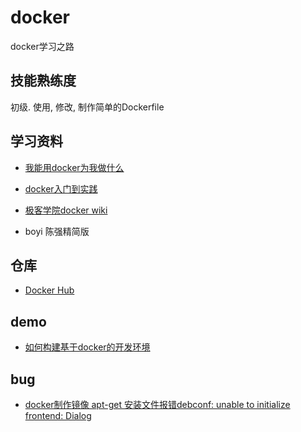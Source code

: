 # docker
docker学习之路   

## 技能熟练度

初级. 使用, 修改, 制作简单的Dockerfile

## 学习资料

* [我能用docker为我做什么](https://github.com/UC10D/docker/wiki/docker_lv)

* [docker入门到实践](https://yeasy.gitbooks.io/docker_practice/content/introduction/)

* [极客学院docker wiki](http://wiki.jikexueyuan.com/list/docker/)

* boyi 陈强精简版

## 仓库

* [Docker Hub](https://hub.docker.com/)

## demo

* [如何构建基于docker的开发环境](https://www.jianshu.com/p/29c422ae7c58)

## bug

* [docker制作镜像 apt-get 安装文件报错debconf: unable to initialize frontend: Dialog](http://blog.csdn.net/a19891024/article/details/78250967)
